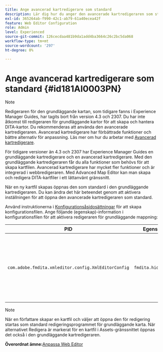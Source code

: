 ```yaml
---
title: Ange avancerad kartredigerare som standard
description: Lär dig hur du anger den avancerade kartredigeraren som standard
exl-id: 365264ab-f990-42c1-ab79-61a40ecea42f
feature: Web Editor Configuration
role: Admin
level: Experienced
source-git-commit: 126cecdaa481b9da1add4ba3664c26c2bc5da068
workflow-type: tm+mt
source-wordcount: '297'
ht-degree: 0%

---
```


# Ange avancerad kartredigerare som standard {#id181AI0003PN}

>[!NOTE]
>
> Redigeraren för den grundläggande kartan, som tidigare fanns i Experience Manager Guides, har tagits bort från version 4.3 och 2307. Du har inte åtkomst till redigeraren för grundläggande kartor för att skapa och hantera DITA-kartor.
>Du rekommenderas att använda den avancerade kartredigeraren. Avancerad kartredigerare har förbättrade funktioner och bättre alternativ för anpassning. Läs mer om hur du arbetar med [Avancerad kartredigerare](../user-guide/map-editor-advanced-map-editor.md).

För tidigare versioner än 4.3 och 2307 har Experience Manager Guides en grundläggande kartredigerare och en avancerad kartredigerare. Med den grundläggande kartredigeraren får du alla funktioner som behövs för att skapa kartfilen. Avancerad kartredigerare har mycket fler funktioner och är integrerad i webbredigeraren. Med Advanced Map Editor kan man skapa och redigera DITA-kartfiler i ett lättanvänt gränssnitt.

När en ny kartfil skapas öppnas den som standard i den grundläggande kartredigeraren. Du kan ändra det här beteendet genom att aktivera inställningen för att öppna den avancerade kartredigeraren som standard.

Använd instruktionerna i [Konfigurationsåsidosättningar](download-install-additional-config-override.md#) för att skapa konfigurationsfilen. Ange följande \(egenskap\)-information i konfigurationsfilen för att aktivera redigeraren för grundläggande mappning:

| PID | Egenskapsnyckel | Egenskapsvärde |
|---|------------|--------------|
| `com.adobe.fmdita.xmleditor.config.XmlEditorConfig` | ``fmdita.hide.oldmapeditor`` | Boolean \(true/false\). Om du vill använda den avancerade kartredigeraren som standard anger du egenskapen till true.<br> **Standardvärde**: false |

>[!NOTE]
>
> När en författare skapar en kartfil och väljer att öppna den för redigering startas som standard redigeringsprogrammet för grundläggande karta. När alternativet Redigera är markerat för en kartfil i Assets-gränssnittet öppnas det också i den grundläggande kartredigeraren.

**Överordnat ämne:**&#x200B;[&#x200B; Anpassa Web Editor](conf-web-editor.md)
